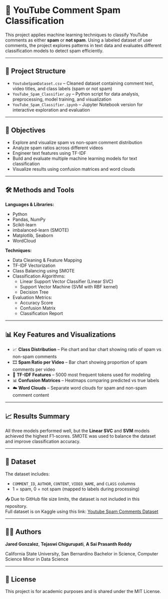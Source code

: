# 💬 YouTube Comment Spam Classification

This project applies machine learning techniques to classify YouTube comments as either **spam** or **not spam**. Using a labeled dataset of user comments, the project explores patterns in text data and evaluates different classification models to detect spam efficiently.

---

## 📁 Project Structure

- `YoutubeSpamDataset.csv` – Cleaned dataset containing comment text, video titles, and class labels (spam or not spam)  
- `YouTube_Spam_Classifier.py` – Python script for data analysis, preprocessing, model training, and visualization  
- `YouTube_Spam_Classifier.ipynb` – Jupyter Notebook version for interactive exploration and evaluation  

---

## 🧪 Objectives

- Explore and visualize spam vs non-spam comment distribution  
- Analyze spam ratios across different videos  
- Engineer text features using TF-IDF  
- Build and evaluate multiple machine learning models for text classification  
- Visualize results using confusion matrices and word clouds  

---

## 🛠️ Methods and Tools

**Languages & Libraries:**
- Python  
- Pandas, NumPy  
- Scikit-learn  
- imbalanced-learn (SMOTE)  
- Matplotlib, Seaborn  
- WordCloud  

**Techniques:**
- Data Cleaning & Feature Mapping  
- TF-IDF Vectorization  
- Class Balancing using SMOTE  
- Classification Algorithms:
  - Linear Support Vector Classifier (Linear SVC)  
  - Support Vector Machine (SVM with RBF kernel)  
  - Decision Tree  
- Evaluation Metrics:
  - Accuracy Score  
  - Confusion Matrix  
  - Classification Report  

---

## 📊 Key Features and Visualizations

- 📈 **Class Distribution** – Pie chart and bar chart showing ratio of spam vs non-spam comments  
- 🎞️ **Spam Ratio per Video** – Bar chart showing proportion of spam comments per video  
- 🧠 **TF-IDF Features** – 5000 most frequent tokens used for modeling  
- 📊 **Confusion Matrices** – Heatmaps comparing predicted vs true labels  
- ☁️ **Word Clouds** – Separate word clouds for spam and non-spam comment content  

---

## 📈 Results Summary

All three models performed well, but the **Linear SVC** and **SVM** models achieved the highest F1-scores. SMOTE was used to balance the dataset and improve classification accuracy.

---

## 📂 Dataset

The dataset includes:
- `COMMENT_ID`, `AUTHOR`, `CONTENT`, `VIDEO_NAME`, and `CLASS` columns  
- 1 = spam, 0 = not spam (mapped to labels during processing)

📥 Due to GitHub file size limits, the dataset is not included in this repository.  
Full dataset is on Kaggle using this link: [Youtube Spam Comments Dataset](https://www.kaggle.com/code/ahmedhassansaqr/youtube-comments-spam-detection-f1-score-96)

---

## 👨‍💻 Authors

**Jared Gonzalez**, **Tejaswi Chigurupati**, **A Sai Prasanth Reddy**   


California State University, San Bernardino 
Bachelor in Science, Computer Science
Minor in Data Science  

---

## 📃 License

This project is for academic purposes and is shared under the MIT License.
